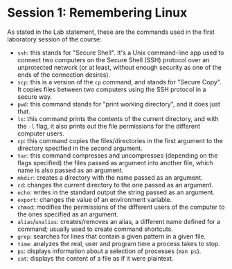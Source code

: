 # Session 1: Remembering Linux
As stated in the Lab statement, these are the commands used in the first laboratory session of the course:
- `ssh`: this stands for "Secure Shell". It's a Unix command-line app used to connect two computers on the Secure Shell (SSH) protocol over an unprotected network (or at least, without enough security as one of the ends of the connection desires).
- `scp`: this is a version of the `cp` command, and stands for "Secure Copy". It copies files between two computers using the SSH protocol in a secure way.
- `pwd`: this command stands for "print working directory", and it does just that.
- `ls`: this command prints the contents of the current directory, and with the `-l` flag, it also prints out the file permissions for the different computer users.
- `cp`: this command copies the files/directories in the first argument to the directory specified in the second argument.
- `tar`:  this command compresses and uncompresses (depending on the flags specified) the files passed as argument into another file, which name is also passed as an argument.
- `mkdir`: creates a directory with the name passed as an argument.
- `cd`: changes the current directory to the one passed as an argument.
- `echo`: writes in the standard output the string passed as an argument.
- `export`: changes the value of an environment variable.
- `chmod`: modifies the permissions of the different users of the computer to the ones specified as an argument.
- `alias`/`unalias`: creates/removes an alias, a different name defined for a command; usually used to create command shortcuts.
- `grep`: searches for lines that contain a given pattern in a given file.
- `time`: analyzes the real, user and program time a process takes to stop.
- `ps`: displays information about a selection of processes (`man ps`).
- `cat`: displays the content of a file as if it were plaintext.
